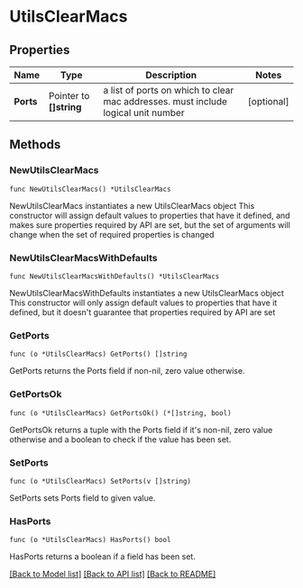 # UtilsClearMacs

## Properties

Name | Type | Description | Notes
------------ | ------------- | ------------- | -------------
**Ports** | Pointer to **[]string** | a list of ports on which to clear mac addresses. must include logical unit number | [optional] 

## Methods

### NewUtilsClearMacs

`func NewUtilsClearMacs() *UtilsClearMacs`

NewUtilsClearMacs instantiates a new UtilsClearMacs object
This constructor will assign default values to properties that have it defined,
and makes sure properties required by API are set, but the set of arguments
will change when the set of required properties is changed

### NewUtilsClearMacsWithDefaults

`func NewUtilsClearMacsWithDefaults() *UtilsClearMacs`

NewUtilsClearMacsWithDefaults instantiates a new UtilsClearMacs object
This constructor will only assign default values to properties that have it defined,
but it doesn't guarantee that properties required by API are set

### GetPorts

`func (o *UtilsClearMacs) GetPorts() []string`

GetPorts returns the Ports field if non-nil, zero value otherwise.

### GetPortsOk

`func (o *UtilsClearMacs) GetPortsOk() (*[]string, bool)`

GetPortsOk returns a tuple with the Ports field if it's non-nil, zero value otherwise
and a boolean to check if the value has been set.

### SetPorts

`func (o *UtilsClearMacs) SetPorts(v []string)`

SetPorts sets Ports field to given value.

### HasPorts

`func (o *UtilsClearMacs) HasPorts() bool`

HasPorts returns a boolean if a field has been set.


[[Back to Model list]](../README.md#documentation-for-models) [[Back to API list]](../README.md#documentation-for-api-endpoints) [[Back to README]](../README.md)


